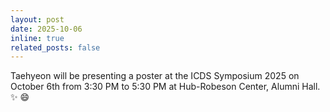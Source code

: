 ```yaml
---
layout: post
date: 2025-10-06
inline: true
related_posts: false
---
```


Taehyeon will be presenting a poster at the ICDS Symposium 2025 on October 6th from 3:30 PM to 5:30 PM at Hub-Robeson Center, Alumni Hall. :sparkles: :smile: